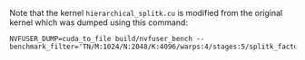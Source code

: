 Note that the kernel `hierarchical_splitk.cu` is modified from the original kernel which was dumped using this command:
```
NVFUSER_DUMP=cuda_to_file build/nvfuser_bench --benchmark_filter='TN/M:1024/N:2048/K:4096/warps:4/stages:5/splitk_factor:4/smem_epilogue:1'
```
